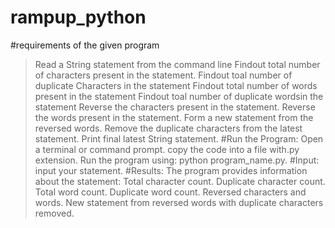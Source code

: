 # rampup_python
#requirements of the given program 
>Read a String statement from the command line
>Findout total number of characters present in the statement.
>Findout toal number of duplicate Characters in the statement
>Findout total number of words present in the statement
>Findout toal number of duplicate wordsin the statement
>Reverse the characters present in the statement.
>Reverse the words present in the statement.
>Form a new statement from the reversed words.
>Remove the duplicate characters from the latest statement.
>Print final latest String statement.
#Run the Program:
>Open a terminal or command prompt.
>copy the code into a file with.py extension.
>Run the program using: python program_name.py.
#Input:
>input your statement.
#Results:
>The program provides information about the statement:
>Total character count.
>Duplicate character count.
>Total word count.
>Duplicate word count.
>Reversed characters and words.
>New statement from reversed words with duplicate characters removed.
